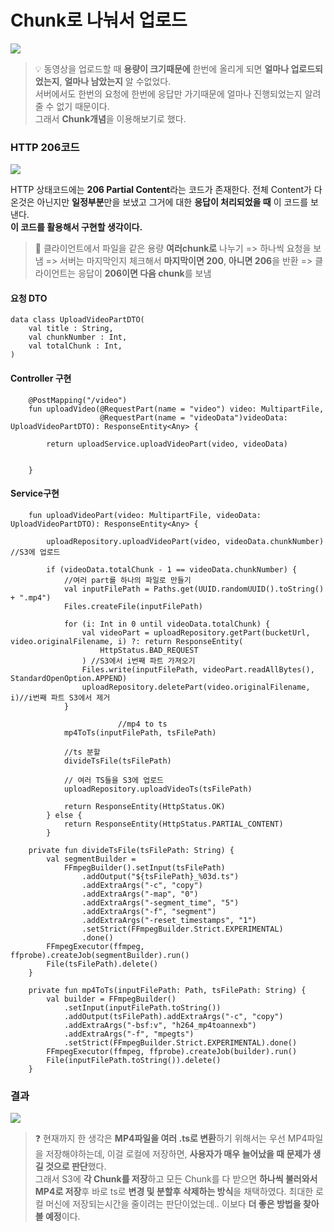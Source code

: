 # Chunk로 나눠서 업로드

![](https://velog.velcdn.com/images/van1164/post/e15c8e26-6a9c-464e-b665-9611a1867fe9/image.jpg)

> 💡 동영상을 업로드할 때 **용량이 크기때문에** 한번에 올리게 되면 **얼마나 업로드되었는지**, **얼마나 남았는지** 알 수없었다.\
> 서버에서도 한번의 요청에 한번에 응답만 가기때문에 얼마나 진행되었는지 알려줄 수 없기 때문이다.\
> 그래서 **Chunk개념**을 이용해보기로 했다.

### HTTP 206코드 <a href="#http-206" id="http-206"></a>

![](https://velog.velcdn.com/images/van1164/post/21cf212e-da57-4500-93b0-944f61497c04/image.png)

HTTP 상태코드에는 **206 Partial Content**라는 코드가 존재한다. 전체 Content가 다 온것은 아닌지만 **일정부분**만을 보냈고 그거에 대한 **응답이 처리되었을 때** 이 코드를 보낸다.\
**이 코드를 활용해서 구현할 생각이다.**

> 🥞 클라이언트에서 파일을 같은 용량 **여러chunk로** 나누기 => 하나씩 요청을 보냄 => 서버는 마지막인지 체크해서 **마지막이면 200**, **아니면 206**을 반환 => 클라이언트는 응답이 **206이면 다음 chunk**를 보냄

#### 요청 DTO <a href="#dto" id="dto"></a>

```
data class UploadVideoPartDTO(
    val title : String,
    val chunkNumber : Int,
    val totalChunk : Int,
)
```

#### Controller 구현 <a href="#controller" id="controller"></a>

```
    @PostMapping("/video")
    fun uploadVideo(@RequestPart(name = "video") video: MultipartFile,
                    @RequestPart(name = "videoData")videoData: UploadVideoPartDTO): ResponseEntity<Any> {

        return uploadService.uploadVideoPart(video, videoData)


    }
```

#### Service구현 <a href="#service" id="service"></a>

```
    fun uploadVideoPart(video: MultipartFile, videoData: UploadVideoPartDTO): ResponseEntity<Any> {

        uploadRepository.uploadVideoPart(video, videoData.chunkNumber) //S3에 업로드

        if (videoData.totalChunk - 1 == videoData.chunkNumber) {
        	//여러 part를 하나의 파일로 만들기
            val inputFilePath = Paths.get(UUID.randomUUID().toString() + ".mp4")
            Files.createFile(inputFilePath)
            
            for (i: Int in 0 until videoData.totalChunk) {
                val videoPart = uploadRepository.getPart(bucketUrl, video.originalFilename, i) ?: return ResponseEntity(
                    HttpStatus.BAD_REQUEST
                ) //S3에서 i번째 파트 가져오기
                Files.write(inputFilePath, videoPart.readAllBytes(), StandardOpenOption.APPEND)
                uploadRepository.deletePart(video.originalFilename, i)//i번째 파트 S3에서 제거
            }
            
                        //mp4 to ts
            mp4ToTs(inputFilePath, tsFilePath)

            //ts 분할
            divideTsFile(tsFilePath)

            // 여러 TS들을 S3에 업로드
            uploadRepository.uploadVideoTs(tsFilePath)
            
            return ResponseEntity(HttpStatus.OK)
        } else {
            return ResponseEntity(HttpStatus.PARTIAL_CONTENT)
        }
```

```
    private fun divideTsFile(tsFilePath: String) {
        val segmentBuilder =
            FFmpegBuilder().setInput(tsFilePath)
                .addOutput("${tsFilePath}_%03d.ts")
                .addExtraArgs("-c", "copy")
                .addExtraArgs("-map", "0")
                .addExtraArgs("-segment_time", "5")
                .addExtraArgs("-f", "segment")
                .addExtraArgs("-reset_timestamps", "1")
                .setStrict(FFmpegBuilder.Strict.EXPERIMENTAL)
                .done()
        FFmpegExecutor(ffmpeg, ffprobe).createJob(segmentBuilder).run()
        File(tsFilePath).delete()
    }

    private fun mp4ToTs(inputFilePath: Path, tsFilePath: String) {
        val builder = FFmpegBuilder()
            .setInput(inputFilePath.toString())
            .addOutput(tsFilePath).addExtraArgs("-c", "copy")
            .addExtraArgs("-bsf:v", "h264_mp4toannexb")
            .addExtraArgs("-f", "mpegts")
            .setStrict(FFmpegBuilder.Strict.EXPERIMENTAL).done()
        FFmpegExecutor(ffmpeg, ffprobe).createJob(builder).run()
        File(inputFilePath.toString()).delete()
    }
```

### 결과 <a href="#undefined" id="undefined"></a>

![](https://velog.velcdn.com/images/van1164/post/be92d9bf-1bea-4390-88c3-13cfc34e925f/image.png)

> ❓️ 현재까지 한 생각은 **MP4파일을 여러 .ts로 변환**하기 위해서는 우선 MP4파일을 저장해야하는데, 이걸 로컬에 저장하면, **사용자가 매우 늘어났을 때 문제가 생길 것으로 판단**했다.\
> 그래서 S3에 **각 Chunk를 저장**하고 모든 Chunk를 다 받으면 **하나씩 불러와서 MP4로 저장**후 바로 ts로 **변경 및 분할후 삭제하는 방식**을 채택하였다. 최대한 로컬 머신에 저장되는시간을 줄이려는 판단이었는데.. 이보다 **더 좋은 방법을 찾아볼 예정**이다.

